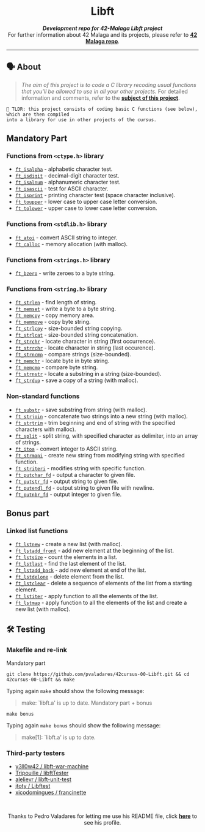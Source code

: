 <h1 align="center">
	Libft
</h1>

<p align="center">
	<b><i>Development repo for 42-Malaga Libft project</i></b><br>
	For further information about 42 Malaga and its projects, please refer to <a href="https://github.com/amiguelmoreno/42-Malaga"><b>42 Malaga repo</b></a>.
</p>

---

## 🗣️ About

> _The aim of this project is to code a C library recoding usual functions that you'll be allowed to use in all your other projects._
For detailed information and comments, refer to the [**subject of this project**](pdf/42Cursus_Libft_v15.pdf).

	🚀 TLDR: this project consists of coding basic C functions (see below), which are then compiled
	into a library for use in other projects of the cursus.

## Mandatory Part

### Functions from `<ctype.h>` library

* [`ft_isalpha`](src/ft_isalpha.c)			- alphabetic character test.
* [`ft_isdigit`](src/ft_isdigit.c)			- decimal-digit character test.
* [`ft_isalnum`](src/ft_isalnum.c)			- alphanumeric character test.
* [`ft_isascii`](src/ft_isascii.c)			- test for ASCII character.
* [`ft_isprint`](src/ft_isprint.c)			- printing character test (space character inclusive).
* [`ft_toupper`](src/ft_toupper.c)			- lower case to upper case letter conversion.
* [`ft_tolower`](src/ft_tolower.c)			- upper case to lower case letter conversion.

### Functions from `<stdlib.h>` library

* [`ft_atoi`](src/ft_atoi.c)		- convert ASCII string to integer.
* [`ft_calloc`](src/ft_calloc.c)	- memory allocation (with malloc).

### Functions from `<strings.h>` library
* [`ft_bzero`](src/ft_bzero.c)		- write zeroes to a byte string.

### Functions from `<string.h>` library

* [`ft_strlen`](src/ft_strlen.c)				- find length of string.
* [`ft_memset`](src/ft_memset.c)		- write a byte to a byte string.
* [`ft_memcpy`](src/ft_memcpy.c)		- copy memory area.
* [`ft_memmove`](src/ft_memmove.c)	- copy byte string.
* [`ft_strlcpy`](src/ft_strlcpy.c)			- size-bounded string copying.
* [`ft_strlcat`](src/ft_strlcat.c)			- size-bounded string concatenation.
* [`ft_strchr`](src/ft_strchr.c)				- locate character in string (first occurrence).
* [`ft_strrchr`](src/ft_strrchr.c)			- locate character in string (last occurence).
* [`ft_strncmp`](src/ft_strncmp.c) 			- compare strings (size-bounded).
* [`ft_memchr`](src/ft_memchr.c)		- locate byte in byte string.
* [`ft_memcmp`](src/ft_memcmp.c)		- compare byte string.
* [`ft_strnstr`](src/ft_strnstr.c)			- locate a substring in a string (size-bounded).
* [`ft_strdup`](src/ft_strdup.c)				- save a copy of a string (with malloc).

### Non-standard functions

* [`ft_substr`](src/ft_substr.c)				- save substring from string (with malloc).
* [`ft_strjoin`](src/ft_strjoin.c)			- concatenate two strings into a new string (with malloc).
* [`ft_strtrim`](src/ft_strtrim.c)			- trim beginning and end of string with the specified characters with malloc).
* [`ft_split`](src/ft_split.c)				- split string, with specified character as delimiter, into an array of strings.
* [`ft_itoa`](src/ft_itoa.c)					- convert integer to ASCII string.
* [`ft_strmapi`](src/ft_strmapi.c)			- create new string from modifying string with specified function.
* [`ft_striteri`](src/ft_striteri.c)			- modifies string with specific function.
* [`ft_putchar_fd`](src/ft_putchar_fd.c)		- output a character to given file.
* [`ft_putstr_fd`](src/ft_putstr_fd.c)		- output string to given file.
* [`ft_putendl_fd`](src/ft_putendl_fd.c)		- output string to given file with newline.
* [`ft_putnbr_fd`](src/ft_putnbr_fd.c)		- output integer to given file.

## Bonus part

### Linked list functions

* [`ft_lstnew`](src/ft_lstnew.c)				- create a new list (with malloc).
* [`ft_lstadd_front`](src/ft_lstadd_front.c)	- add new element at the beginning of the list.
* [`ft_lstsize`](src/ft_lstsize.c)			- count the elements in a list.
* [`ft_lstlast`](src/ft_lstlast.c)			- find the last element of the list.
* [`ft_lstadd_back`](src/ft_lstadd_back.c)	- add new element at end of the list.
* [`ft_lstdelone`](src/ft_lstdelone.c)		- delete element from the list.
* [`ft_lstclear`](src/ft_lstclear.c)			- delete a sequence of elements of the list from a starting element.
* [`ft_lstiter`](src/ft_lstiter.c)			- apply function to all the elements of the list.
* [`ft_lstmap`](src/ft_lstmap.c)				- apply function to all the elements of the list and create a new list (with malloc).

## 🛠️ Testing

### Makefile and re-link

Mandatory part
```shell
git clone https://github.com/pvaladares/42cursus-00-Libft.git && cd 42cursus-00-Libft && make
```
Typing again `make` should show the following message:
> make: `libft.a' is up to date.
Mandatory part + bonus
```shell
make bonus
```
Typing again `make bonus` should show the following message:
> make[1]: `libft.a' is up to date.
### Third-party testers
* [y3ll0w42 / libft-war-machine](https://github.com/y3ll0w42/libft-war-machine)
* [Tripouille / libftTester](https://github.com/Tripouille/libftTester)
* [alelievr / libft-unit-test](https://github.com/alelievr/libft-unit-test)
* [jtoty / Libftest](https://github.com/jtoty/Libftest)
* [xicodomingues / francinette](https://github.com/xicodomingues/francinette)

<br />
<p align="center">
	Thanks to Pedro Valadares for letting me use his README file, click <a href="https://github.com/pvaladares"><b>here</b></a> to see his profile.
</p>
